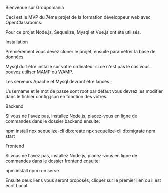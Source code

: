 Bienvenue sur Groupomania

Ceci est le MVP  du 7ème projet de la formation développeur web avec OpenClassrooms.

Pour ce projet Node.js, Sequelize, Mysql et Vue.js ont été utilisés.


Installation

Premièrement vous devez cloner le projet, ensuite paramétrer la base de données

Mysql doit être installé sur votre ordinateur si ce n'est pas le cas vous pouvez utiliser MAMP ou WAMP.

Les serveurs Apache et Mysql devront être lancés ;

L'username et le mot de passe sont root par défaut vous devrez les  modifier dans le fichier config.json en fonction des votres. 


Backend

Si vous ne l'avez pas, installez Node.js, placez-vous en ligne de commandes dans le dossier backend ensuite:

npm install
npx sequelize-cli db:create
npx sequelize-cli db:migrate
npm start

Frontend

Si vous ne l'avez pas, installez Node.js, placez-vous en ligne de commandes dans le dossier frontend ensuite:

npm install
npm run serve

Ensuite deux liens vous seront proposés, cliquer sur le premier lien ou il est écrit Local.
